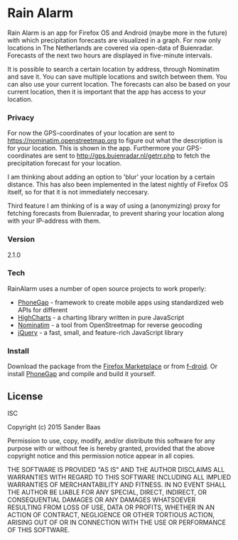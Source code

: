 # Rain Alarm

Rain Alarm is an app for Firefox OS and Android (maybe more in the future) with which precipitation forecasts are visualized in a graph. For now only locations in The Netherlands are covered via open-data of Buienradar. Forecasts of the next two hours are displayed in five-minute intervals.

It is possible to search a certain location by address, through Nominatim and save it. You can save multiple locations and switch between them. You can also use your current location.
The forecasts can also be based on your current location, then it is important that the app has access to your location.

### Privacy

For now the GPS-coordinates of your location are sent to https://nominatim.openstreetmap.org to figure out what the description is for your location. This is shown in the app. Furthermore your GPS-coordinates are sent to http://gps.buienradar.nl/getrr.php to fetch the precipitation forecast for your location.

I am thinking about adding an option to 'blur' your location by a certain distance. This has also been implemented in the latest nightly of Firefox OS itself, so for that it is not immediately neccesary.

Third feature I am thinking of is a way of using a (anonymizing) proxy for fetching forecasts from Buienradar, to prevent sharing your location along with your IP-address with them.

### Version
2.1.0

### Tech

RainAlarm uses a number of open source projects to work properly:

* [PhoneGap] - framework to create mobile apps using standardized web APIs for different
* [HighCharts] - a charting library written in pure JavaScript
* [Nominatim] - a tool from OpenStreetmap for reverse geocoding
* [jQuery] - a fast, small, and feature-rich JavaScript library

### Install
Download the package from the [Firefox Marketplace] or from [f-droid]. Or install [PhoneGap] and compile and build it yourself.

License
----

ISC

Copyright (c) 2015 Sander Baas

Permission to use, copy, modify, and/or distribute this software for any purpose with or without fee is hereby granted, provided that the above copyright notice and this permission notice appear in all copies.

THE SOFTWARE IS PROVIDED "AS IS" AND THE AUTHOR DISCLAIMS ALL WARRANTIES WITH REGARD TO THIS SOFTWARE INCLUDING ALL IMPLIED WARRANTIES OF MERCHANTABILITY AND FITNESS. IN NO EVENT SHALL THE AUTHOR BE LIABLE FOR ANY SPECIAL, DIRECT, INDIRECT, OR CONSEQUENTIAL DAMAGES OR ANY DAMAGES WHATSOEVER RESULTING FROM LOSS OF USE, DATA OR PROFITS, WHETHER IN AN ACTION OF CONTRACT, NEGLIGENCE OR OTHER TORTIOUS ACTION, ARISING OUT OF OR IN CONNECTION WITH THE USE OR PERFORMANCE OF THIS SOFTWARE.


[PhoneGap]:http://phonegap.com
[HighCharts]:http://www.highcharts.com
[Nominatim]:http://wiki.openstreetmap.org/wiki/Nominatim
[jQuery]:http://jquery.com
[Firefox Marketplace]:https://marketplace.firefox.com/
[f-droid]:https://f-droid.org/

